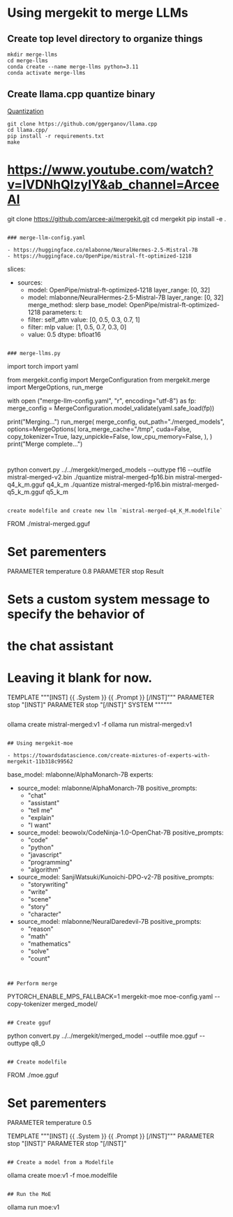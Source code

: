 # Using mergekit to merge LLMs

## Create top level directory to organize things

```
mkdir merge-llms
cd merge-llms
conda create --name merge-llms python=3.11
conda activate merge-llms
```
## Create llama.cpp quantize binary

[Quantization](https://huggingface.co/docs/optimum/concept_guides/quantization)

```
git clone https://github.com/ggerganov/llama.cpp
cd llama.cpp/
pip install -r requirements.txt
make
```
# https://www.youtube.com/watch?v=IVDNhQIzyIY&ab_channel=ArceeAI
git clone https://github.com/arcee-ai/mergekit.git
cd mergekit
pip install -e . 
```

### merge-llm-config.yaml 

- https://huggingface.co/mlabonne/NeuralHermes-2.5-Mistral-7B
- https://huggingface.co/OpenPipe/mistral-ft-optimized-1218

```
slices:
  - sources:
      - model: OpenPipe/mistral-ft-optimized-1218
        layer_range: [0, 32]
      - model: mlabonne/NeuralHermes-2.5-Mistral-7B
        layer_range: [0, 32]
merge_method: slerp
base_model: OpenPipe/mistral-ft-optimized-1218
parameters:
  t:
    - filter: self_attn
      value: [0, 0.5, 0.3, 0.7, 1]
    - filter: mlp
      value: [1, 0.5, 0.7, 0.3, 0]
    - value: 0.5
dtype: bfloat16
```

### merge-llms.py

```
import torch
import yaml

from mergekit.config import MergeConfiguration
from mergekit.merge import MergeOptions, run_merge

with open ("merge-llm-config.yaml", "r", encoding="utf-8") as fp:
    merge_config = MergeConfiguration.model_validate(yaml.safe_load(fp))

print("Merging...")
run_merge(
        merge_config,
        out_path="./merged_models",
        options=MergeOptions(
                lora_merge_cache="/tmp",
                cuda=False,
                copy_tokenizer=True,
                lazy_unpickle=False,
                low_cpu_memory=False,
        ),
)
print("Merge complete...")
```


```
python convert.py ../../mergekit/merged_models --outtype f16 --outfile mistral-merged-v2.bin
./quantize mistral-merged-fp16.bin mistral-merged-q4_k_m.gguf q4_k_m
./quantize mistral-merged-fp16.bin mistral-merged-q5_k_m.gguf q5_k_m
```

create modelfile and create new llm `mistral-merged-q4_K_M.modelfile`

```
FROM ./mistral-merged.gguf

# Set parementers

PARAMETER temperature 0.8
PARAMETER stop Result

# Sets a custom system message to specify the behavior of
# the chat assistant

# Leaving it blank for now.

TEMPLATE """[INST] {{ .System }} {{ .Prompt }} [/INST]"""
PARAMETER stop "[INST]"
PARAMETER stop "[/INST]"
SYSTEM """"""
```

```
ollama create mistral-merged:v1 -f <modelfilename>
ollama run mistral-merged:v1 
```

## Using mergekit-moe

- https://towardsdatascience.com/create-mixtures-of-experts-with-mergekit-11b318c99562

```
base_model: mlabonne/AlphaMonarch-7B
experts:
  - source_model: mlabonne/AlphaMonarch-7B
    positive_prompts:
    - "chat"
    - "assistant"
    - "tell me"
    - "explain"
    - "I want"
  - source_model: beowolx/CodeNinja-1.0-OpenChat-7B
    positive_prompts:
    - "code"
    - "python"
    - "javascript"
    - "programming"
    - "algorithm"
  - source_model: SanjiWatsuki/Kunoichi-DPO-v2-7B
    positive_prompts:
    - "storywriting"
    - "write"
    - "scene"
    - "story"
    - "character"
  - source_model: mlabonne/NeuralDaredevil-7B
    positive_prompts:
    - "reason"
    - "math"
    - "mathematics"
    - "solve"
    - "count"
```


## Perform merge

```
PYTORCH_ENABLE_MPS_FALLBACK=1 mergekit-moe moe-config.yaml --copy-tokenizer merged_model/
```

## Create gguf

```
python convert.py ../../mergekit/merged_model --outfile moe.gguf --outtype q8_0
```

## Create modelfile

```
FROM ./moe.gguf

# Set parementers

PARAMETER temperature 0.5

TEMPLATE """[INST] {{ .System }} {{ .Prompt }} [/INST]"""
PARAMETER stop "[INST]"
PARAMETER stop "[/INST]"
```

## Create a model from a Modelfile

```
ollama create moe:v1 -f moe.modelfile
```

## Run the MoE

```
ollama run moe:v1
```
